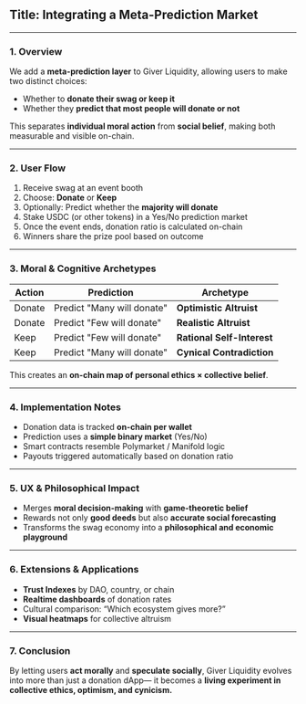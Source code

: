 ## **Title: Integrating a Meta-Prediction Market**

---

### **1. Overview**

We add a **meta-prediction layer** to Giver Liquidity, allowing users to make two distinct choices:

- Whether to **donate their swag or keep it**
- Whether they **predict that most people will donate or not**

This separates **individual moral action** from **social belief**, making both measurable and visible on-chain.

---

### **2. User Flow**

1. Receive swag at an event booth
2. Choose: **Donate** or **Keep**
3. Optionally: Predict whether the **majority will donate**
4. Stake USDC (or other tokens) in a Yes/No prediction market
5. Once the event ends, donation ratio is calculated on-chain
6. Winners share the prize pool based on outcome

---

### **3. Moral & Cognitive Archetypes**

| Action | Prediction                 | Archetype                  |
| ------ | -------------------------- | -------------------------- |
| Donate | Predict "Many will donate" | **Optimistic Altruist**    |
| Donate | Predict "Few will donate"  | **Realistic Altruist**     |
| Keep   | Predict "Few will donate"  | **Rational Self-Interest** |
| Keep   | Predict "Many will donate" | **Cynical Contradiction**  |

This creates an **on-chain map of personal ethics × collective belief**.

---

### **4. Implementation Notes**

- Donation data is tracked **on-chain per wallet**
- Prediction uses a **simple binary market** (Yes/No)
- Smart contracts resemble Polymarket / Manifold logic
- Payouts triggered automatically based on donation ratio

---

### **5. UX & Philosophical Impact**

- Merges **moral decision-making** with **game-theoretic belief**
- Rewards not only **good deeds** but also **accurate social forecasting**
- Transforms the swag economy into a **philosophical and economic playground**

---

### **6. Extensions & Applications**

- **Trust Indexes** by DAO, country, or chain
- **Realtime dashboards** of donation rates
- Cultural comparison: “Which ecosystem gives more?”
- **Visual heatmaps** for collective altruism

---

### **7. Conclusion**

By letting users **act morally** and **speculate socially**,
Giver Liquidity evolves into more than just a donation dApp—
it becomes a **living experiment in collective ethics, optimism, and cynicism.**
